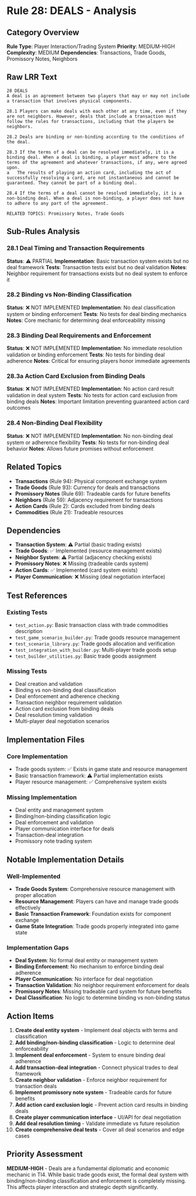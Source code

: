 # Rule 28: DEALS - Analysis

## Category Overview
**Rule Type**: Player Interaction/Trading System
**Priority**: MEDIUM-HIGH
**Complexity**: MEDIUM
**Dependencies**: Transactions, Trade Goods, Promissory Notes, Neighbors

## Raw LRR Text
```
28 DEALS
A deal is an agreement between two players that may or may not include a transaction that involves physical components.

28.1 Players can make deals with each other at any time, even if they are not neighbors. However, deals that include a transaction must follow the rules for transactions, including that the players be neighbors.

28.2 Deals are binding or non-binding according to the conditions of the deal.

28.3 If the terms of a deal can be resolved immediately, it is a binding deal. When a deal is binding, a player must adhere to the terms of the agreement and whatever transactions, if any, were agreed upon.
a	The results of playing an action card, including the act of successfully resolving a card, are not instantaneous and cannot be guaranteed. They cannot be part of a binding deal.

28.4 If the terms of a deal cannot be resolved immediately, it is a non-binding deal. When a deal is non-binding, a player does not have to adhere to any part of the agreement.

RELATED TOPICS: Promissory Notes, Trade Goods
```

## Sub-Rules Analysis

### 28.1 Deal Timing and Transaction Requirements
**Status**: ⚠️ PARTIAL
**Implementation**: Basic transaction system exists but no deal framework
**Tests**: Transaction tests exist but no deal validation
**Notes**: Neighbor requirement for transactions exists but no deal system to enforce it

### 28.2 Binding vs Non-Binding Classification
**Status**: ❌ NOT IMPLEMENTED
**Implementation**: No deal classification system or binding enforcement
**Tests**: No tests for deal binding mechanics
**Notes**: Core mechanic for determining deal enforceability missing

### 28.3 Binding Deal Requirements and Enforcement
**Status**: ❌ NOT IMPLEMENTED
**Implementation**: No immediate resolution validation or binding enforcement
**Tests**: No tests for binding deal adherence
**Notes**: Critical for ensuring players honor immediate agreements

### 28.3a Action Card Exclusion from Binding Deals
**Status**: ❌ NOT IMPLEMENTED
**Implementation**: No action card result validation in deal system
**Tests**: No tests for action card exclusion from binding deals
**Notes**: Important limitation preventing guaranteed action card outcomes

### 28.4 Non-Binding Deal Flexibility
**Status**: ❌ NOT IMPLEMENTED
**Implementation**: No non-binding deal system or adherence flexibility
**Tests**: No tests for non-binding deal behavior
**Notes**: Allows future promises without enforcement

## Related Topics
- **Transactions** (Rule 94): Physical component exchange system
- **Trade Goods** (Rule 93): Currency for deals and transactions
- **Promissory Notes** (Rule 69): Tradeable cards for future benefits
- **Neighbors** (Rule 59): Adjacency requirement for transactions
- **Action Cards** (Rule 2): Cards excluded from binding deals
- **Commodities** (Rule 21): Tradeable resources

## Dependencies
- **Transaction System**: ⚠️ Partial (basic trading exists)
- **Trade Goods**: ✅ Implemented (resource management exists)
- **Neighbor System**: ⚠️ Partial (adjacency checking exists)
- **Promissory Notes**: ❌ Missing (tradeable cards system)
- **Action Cards**: ✅ Implemented (card system exists)
- **Player Communication**: ❌ Missing (deal negotiation interface)

## Test References

### Existing Tests
- `test_action.py`: Basic transaction class with trade commodities description
- `test_game_scenario_builder.py`: Trade goods resource management
- `test_scenario_library.py`: Trade goods allocation and verification
- `test_integration_with_builder.py`: Multi-player trade goods setup
- `test_builder_utilities.py`: Basic trade goods assignment

### Missing Tests
- Deal creation and validation
- Binding vs non-binding deal classification
- Deal enforcement and adherence checking
- Transaction neighbor requirement validation
- Action card exclusion from binding deals
- Deal resolution timing validation
- Multi-player deal negotiation scenarios

## Implementation Files

### Core Implementation
- Trade goods system: ✅ Exists in game state and resource management
- Basic transaction framework: ⚠️ Partial implementation exists
- Player resource management: ✅ Comprehensive system exists

### Missing Implementation
- Deal entity and management system
- Binding/non-binding classification logic
- Deal enforcement and validation
- Player communication interface for deals
- Transaction-deal integration
- Promissory note trading system

## Notable Implementation Details

### Well-Implemented
- **Trade Goods System**: Comprehensive resource management with proper allocation
- **Resource Management**: Players can have and manage trade goods effectively
- **Basic Transaction Framework**: Foundation exists for component exchange
- **Game State Integration**: Trade goods properly integrated into game state

### Implementation Gaps
- **Deal System**: No formal deal entity or management system
- **Binding Enforcement**: No mechanism to enforce binding deal adherence
- **Player Communication**: No interface for deal negotiation
- **Transaction Validation**: No neighbor requirement enforcement for deals
- **Promissory Notes**: Missing tradeable card system for future benefits
- **Deal Classification**: No logic to determine binding vs non-binding status

## Action Items

1. **Create deal entity system** - Implement deal objects with terms and classification
2. **Add binding/non-binding classification** - Logic to determine deal enforceability
3. **Implement deal enforcement** - System to ensure binding deal adherence
4. **Add transaction-deal integration** - Connect physical trades to deal framework
5. **Create neighbor validation** - Enforce neighbor requirement for transaction deals
6. **Implement promissory note system** - Tradeable cards for future benefits
7. **Add action card exclusion logic** - Prevent action card results in binding deals
8. **Create player communication interface** - UI/API for deal negotiation
9. **Add deal resolution timing** - Validate immediate vs future resolution
10. **Create comprehensive deal tests** - Cover all deal scenarios and edge cases

## Priority Assessment
**MEDIUM-HIGH** - Deals are a fundamental diplomatic and economic mechanic in TI4. While basic trade goods exist, the formal deal system with binding/non-binding classification and enforcement is completely missing. This affects player interaction and strategic depth significantly.
